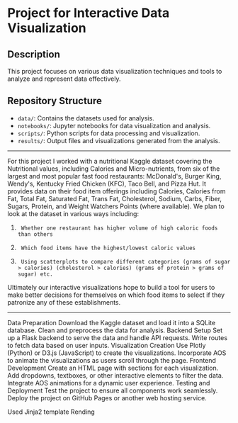 # Project for Interactive Data Visualization

## Description

This project focuses on various data visualization techniques and tools to analyze and represent data effectively.

## Repository Structure

- `data/`: Contains the datasets used for analysis.
- `notebooks/`: Jupyter notebooks for data visualization and analysis.
- `scripts/`: Python scripts for data processing and visualization.
- `results/`: Output files and visualizations generated from the analysis.

------------------------------------------------------------------------

For this project I worked with a nutritional Kaggle dataset covering the Nutritional values, including Calories and Micro-nutrients, from six of the largest and most popular fast food restaurants: McDonald's, Burger King, Wendy's, Kentucky Fried Chicken (KFC), Taco Bell, and Pizza Hut.
It provides data on their food item offerings including Calories, Calories from Fat, Total Fat, Saturated Fat, Trans Fat, Cholesterol, Sodium, Carbs, Fiber, Sugars, Protein, and Weight Watchers Points (where available).
We plan to look at the dataset in various ways including:
1.      Whether one restaurant has higher volume of high caloric foods than others
2.      Which food items have the highest/lowest caloric values
3.      Using scatterplots to compare different categories (grams of sugar > calories) (cholesterol > calories) (grams of protein > grams of sugar) etc.
Ultimately our interactive visualizations hope to build a tool for users to make better decisions for themselves on which food items to select if they patronize any of these establishments.

--------------------------------------------------------------------------

Data Preparation
Download the Kaggle dataset and load it into a SQLite database.
Clean and preprocess the data for analysis.
Backend Setup
Set up a Flask backend to serve the data and handle API requests.
Write routes to fetch data based on user inputs.
Visualization Creation
Use Plotly (Python) or D3.js (JavaScript) to create the visualizations.
Incorporate AOS to animate the visualizations as users scroll through the page.
Frontend Development
Create an HTML page with sections for each visualization.
Add dropdowns, textboxes, or other interactive elements to filter the data.
Integrate AOS animations for a dynamic user experience.
Testing and Deployment
Test the project to ensure all components work seamlessly.
Deploy the project on GitHub Pages or another web hosting service.

Used Jinja2 template Rending

